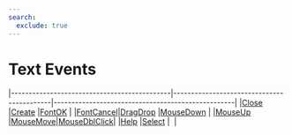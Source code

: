 ```yaml
---
search:
  exclude: true
---
```


<h1 class="heading"><span class="name">Text Events</span></h1>

|---------------------------------------------|-------------------------------------------|---------------------------------------------------|
|[Close](../methodorevents/close.md)          |[Create](../methodorevents/create.md)      |[FontOK](../methodorevents/fontok.md)              |
|[FontCancel](../methodorevents/fontcancel.md)|[DragDrop](../methodorevents/dragdrop.md)  |[MouseDown](../methodorevents/mousedown.md)        |
|[MouseUp](../methodorevents/mouseup.md)      |[MouseMove](../methodorevents/mousemove.md)|[MouseDblClick](../methodorevents/mousedblclick.md)|
|[Help](../methodorevents/help.md)            |[Select](../methodorevents/select.md)      |&nbsp;                                             |
